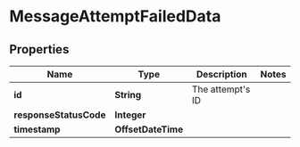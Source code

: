 

# MessageAttemptFailedData


## Properties

Name | Type | Description | Notes
------------ | ------------- | ------------- | -------------
**id** | **String** | The attempt&#39;s ID | 
**responseStatusCode** | **Integer** |  | 
**timestamp** | **OffsetDateTime** |  | 



